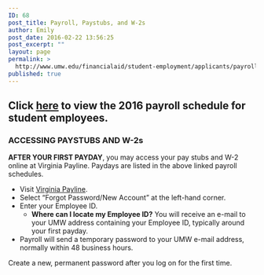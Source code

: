 ```yaml
---
ID: 68
post_title: Payroll, Paystubs, and W-2s
author: Emily
post_date: 2016-02-22 13:56:25
post_excerpt: ""
layout: page
permalink: >
  http://www.umw.edu/financialaid/student-employment/applicants/payroll/
published: true
---
```

<h2>Click <a href="http://adminfinance.umw.edu/payroll/files/2013/08/2016-Wage-and-Student-Pay-Calendar-12-14-2015.pdf">here</a> to view the 2016 payroll schedule for student employees.</h2>
<h3>ACCESSING PAYSTUBS AND W-2s</h3>
<strong>AFTER YOUR FIRST PAYDAY</strong>, you may access your pay stubs and W-2 online at Virginia Payline. Paydays are listed in the above linked payroll schedules.
<ul>
	<li>Visit <a href="https://payline.doa.virginia.gov/">Virginia Payline</a>.</li>
	<li>Select “Forgot Password/New Account” at the left-hand corner.</li>
	<li>Enter your Employee ID.
<ul>
	<li><strong>Where can I locate my Employee ID?</strong> You will receive an e-mail to your UMW address containing your Employee ID, typically around your first payday.</li>
</ul>
</li>
	<li>Payroll will send a temporary password to your UMW e-mail address, normally within 48 business hours.</li>
</ul>
Create a new, permanent password after you log on for the first time.